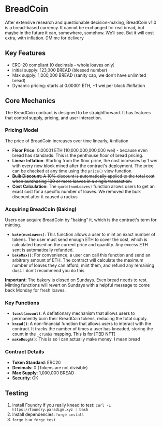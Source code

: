 # BreadCoin

After extensive research and questionable decision-making, BreadCoin v1.0 is a bread-based currency. It cannot be exchanged for real bread, but maybe
in the future it can, somewhere, somehow. We'll see. But it will cost extra, with inflation. DM me for delivery

## Key Features

- ERC-20 compliant (0 decimals - whole loaves only)
- Initial supply: 123,000 BREAD (blessed number)
- Max supply: 1,000,000 BREAD (sanity cap, we don't have unlimited bread)
- Dynamic pricing: starts at 0.00001 ETH, +1 wei per block #inflation

## Core Mechanics

The BreadCoin contract is designed to be straightforward. It has features that control supply, pricing, and user interaction.

### Pricing Model

The price of BreadCoin increases over time linearly, #inflation

- **Floor Price**: 0.00001 ETH (10,000,000,000,000 wei) - because even bread has standards. This is the penthouse floor of bread pricing.
- **Linear Inflation**: Starting from the floor price, the cost increases by 1 wei with every new block mined after the contract's deployment. The price can be checked at any time using the `price()` view function.
- ~~**Bulk Discount**: A 10% discount is automatically applied to the total cost when purchasing 100 or more loaves in a single transaction.~~
- **Cost Calculation**: The `quote(numLoaves)` function allows users to get an exact cost for a specific number of loaves. We removed the bulk discount after it caused a ruckus

### Acquiring BreadCoin (Baking)

Users can acquire BreadCoin by "baking" it, which is the contract's term for minting.

- **`bake(numLoaves)`**: This function allows a user to mint an exact number of tokens. The user must send enough ETH to cover the cost, which is calculated based on the current price and quantity. Any excess ETH sent is automatically refunded.
- **`bakeMax()`**: For convenience, a user can call this function and send an arbitrary amount of ETH. The contract will calculate the maximum number of loaves they can afford, mint them, and refund any remaining dust. I don't recommend you do this.

**Important**: The bakery is closed on Sundays. Even bread needs to rest. Minting functions will revert on Sundays with a helpful message to come back Monday for fresh loaves.

### Key Functions

- **`toast(amount)`**: A deflationary mechanism that allows users to permanently burn their BreadCoin tokens, reducing the total supply.
- **`knead()`**: A non-financial function that allows users to interact with the contract. It tracks the number of times a user has kneaded, storing the count in the `_crumbs` mapping. This is for \[TBD NFT\]
- **`makeDough()`**: This is so I can actually make money. I mean bread

### Contract Details

- **Token Standard**: ERC20
- **Decimals**: 0 (Tokens are not divisible)
- **Max Supply**: 1,000,000 BREAD
- **Security**: OK

## Testing

1.  Install Foundry if you really knead to test: `curl -L https://foundry.paradigm.xyz | bash`
2.  Install dependencies: `forge install`
3.  `forge b` or `forge test`
